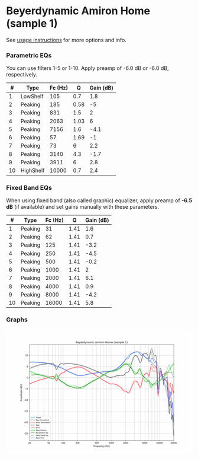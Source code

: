# Beyerdynamic Amiron Home (sample 1)
See [usage instructions](https://github.com/jaakkopasanen/AutoEq#usage) for more options and info.

### Parametric EQs
You can use filters 1-5 or 1-10. Apply preamp of -6.0 dB or -6.0 dB, respectively.

|   # | Type      |   Fc (Hz) |    Q |   Gain (dB) |
|-----|-----------|-----------|------|-------------|
|   1 | LowShelf  |       105 | 0.7  |         1.8 |
|   2 | Peaking   |       185 | 0.58 |        -5   |
|   3 | Peaking   |       831 | 1.5  |         2   |
|   4 | Peaking   |      2063 | 1.03 |         6   |
|   5 | Peaking   |      7156 | 1.6  |        -4.1 |
|   6 | Peaking   |        57 | 1.69 |        -1   |
|   7 | Peaking   |        73 | 6    |         2.2 |
|   8 | Peaking   |      3140 | 4.3  |        -1.7 |
|   9 | Peaking   |      3911 | 6    |         2.8 |
|  10 | HighShelf |     10000 | 0.7  |         2.4 |

### Fixed Band EQs
When using fixed band (also called graphic) equalizer, apply preamp of **-6.5 dB** (if available) and set gains manually with these parameters.

|   # | Type    |   Fc (Hz) |    Q |   Gain (dB) |
|-----|---------|-----------|------|-------------|
|   1 | Peaking |        31 | 1.41 |         1.6 |
|   2 | Peaking |        62 | 1.41 |         0.7 |
|   3 | Peaking |       125 | 1.41 |        -3.2 |
|   4 | Peaking |       250 | 1.41 |        -4.5 |
|   5 | Peaking |       500 | 1.41 |        -0.2 |
|   6 | Peaking |      1000 | 1.41 |         2   |
|   7 | Peaking |      2000 | 1.41 |         6.1 |
|   8 | Peaking |      4000 | 1.41 |         0.9 |
|   9 | Peaking |      8000 | 1.41 |        -4.2 |
|  10 | Peaking |     16000 | 1.41 |         5.8 |

### Graphs
![](./Beyerdynamic%20Amiron%20Home%20(sample%201).png)
